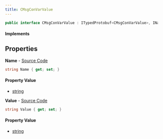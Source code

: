```yaml
---
title: CMsgConVarValue
---
```


```csharp
public interface CMsgConVarValue : ITypedProtobuf<CMsgConVarValue>, INativeHandle
```

#### Implements

## Properties

**Name** - [Source Code](https://github.com/swiftly-solution/swiftlys2/blob/main/managed/src/SwiftlyS2.Generated/Protobufs/Interfaces/CMsgConVarValue.cs#L13)

```csharp
string Name { get; set; }
```

#### Property Value

- [string](https://learn.microsoft.com/dotnet/api/system.string)

**Value** - [Source Code](https://github.com/swiftly-solution/swiftlys2/blob/main/managed/src/SwiftlyS2.Generated/Protobufs/Interfaces/CMsgConVarValue.cs#L16)

```csharp
string Value { get; set; }
```

#### Property Value

- [string](https://learn.microsoft.com/dotnet/api/system.string)

